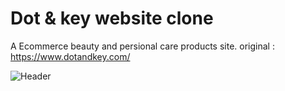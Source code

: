 # Dot & key website clone

A Ecommerce beauty and persional care products site.
  original : https://www.dotandkey.com/
  
![Header](./github.png)
  
